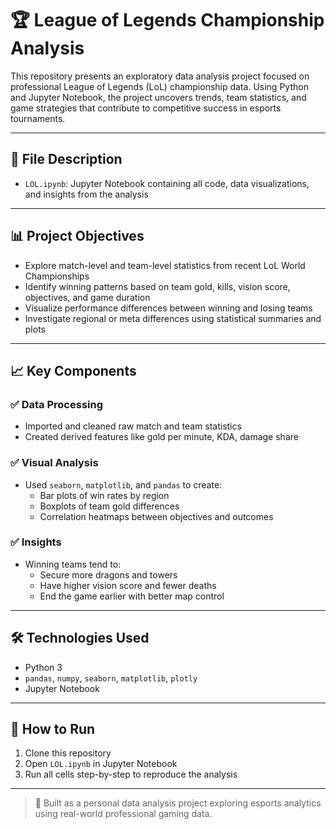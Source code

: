 # 🏆 League of Legends Championship Analysis

This repository presents an exploratory data analysis project focused on professional League of Legends (LoL) championship data. Using Python and Jupyter Notebook, the project uncovers trends, team statistics, and game strategies that contribute to competitive success in esports tournaments.

---

## 📁 File Description

- `LOL.ipynb`: Jupyter Notebook containing all code, data visualizations, and insights from the analysis

---

## 📊 Project Objectives

- Explore match-level and team-level statistics from recent LoL World Championships
- Identify winning patterns based on team gold, kills, vision score, objectives, and game duration
- Visualize performance differences between winning and losing teams
- Investigate regional or meta differences using statistical summaries and plots

---

## 📈 Key Components

### ✅ Data Processing
- Imported and cleaned raw match and team statistics
- Created derived features like gold per minute, KDA, damage share

### ✅ Visual Analysis
- Used `seaborn`, `matplotlib`, and `pandas` to create:
  - Bar plots of win rates by region
  - Boxplots of team gold differences
  - Correlation heatmaps between objectives and outcomes

### ✅ Insights
- Winning teams tend to:
  - Secure more dragons and towers
  - Have higher vision score and fewer deaths
  - End the game earlier with better map control

---

## 🛠️ Technologies Used

- Python 3  
- `pandas`, `numpy`, `seaborn`, `matplotlib`, `plotly`  
- Jupyter Notebook  

---

## 🚀 How to Run

1. Clone this repository  
2. Open `LOL.ipynb` in Jupyter Notebook  
3. Run all cells step-by-step to reproduce the analysis  

---

> 📍 Built as a personal data analysis project exploring esports analytics using real-world professional gaming data.
